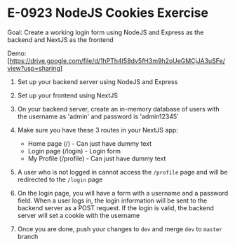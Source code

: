 # E-0923 NodeJS Cookies Exercise

Goal: Create a working login form using NodeJS and Express as the backend and NextJS as the frontend

Demo: [https://drive.google.com/file/d/1hPTh4I58dv5fH3m9h2oUeGMCjJA3uSFe/view?usp=sharing]

1. Set up your backend server using NodeJS and Express
2. Set up your frontend using NextJS
3. On your backend server, create an in-memory database of users with the username as 'admin' and password is 'admin12345'
4. Make sure you have these 3 routes in your NextJS app:

   - Home page (/) - Can just have dummy text
   - Login page (/login) - Login form
   - My Profile (/profile) - Can just have dummy text

5. A user who is not logged in cannot access the `/profile` page and will be redirected to the `/login` page
6. On the login page, you will have a form with a username and a password field. When a user logs in, the login information will be sent to the backend server as a POST request. If the login is valid, the backend server will set a cookie with the username
7. Once you are done, push your changes to `dev` and merge `dev` to `master` branch

